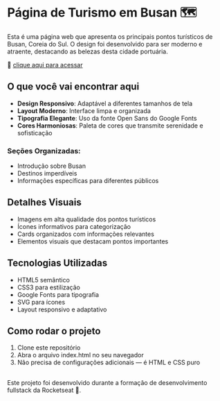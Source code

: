 # Página de Turismo em Busan 🗺️

Esta é uma página web que apresenta os principais pontos turísticos de Busan, Coreia do Sul. O design foi desenvolvido para ser moderno e atraente, destacando as belezas desta cidade portuária.

🔗 [clique aqui para acessar](https://giigio.github.io/turismo-page/)

## O que você vai encontrar aqui

- **Design Responsivo**: Adaptável a diferentes tamanhos de tela
- **Layout Moderno**: Interface limpa e organizada
- **Tipografia Elegante**: Uso da fonte Open Sans do Google Fonts
- **Cores Harmoniosas**: Paleta de cores que transmite serenidade e sofisticação

### Seções Organizadas:

- Introdução sobre Busan
- Destinos imperdíveis
- Informações específicas para diferentes públicos

## Detalhes Visuais

- Imagens em alta qualidade dos pontos turísticos
- Ícones informativos para categorização
- Cards organizados com informações relevantes
- Elementos visuais que destacam pontos importantes

## Tecnologias Utilizadas

- HTML5 semântico
- CSS3 para estilização
- Google Fonts para tipografia
- SVG para ícones
- Layout responsivo e adaptativo

## Como rodar o projeto

1. Clone este repositório
2. Abra o arquivo index.html no seu navegador
3. Não precisa de configurações adicionais — é HTML e CSS puro

##

Este projeto foi desenvolvido durante a formação de desenvolvimento fullstack da Rocketseat 🚀.
